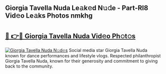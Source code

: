 ## Giorgia Tavella Nuda Le𝚊k𝚎d N𝚞𝚍e - Part-RI8 Vid𝚎o Le𝚊ks Photos nmkhg

# <h2><a href="http://fbegwg9.evod.top/?m=Giorgia+Tavella+Nuda">🔗 👉🔴 Giorgia Tavella Nuda Vid𝚎o Ph𝚘t𝚘s</a></h2>

[![Giorgia Tavella Nuda N𝚞d𝚎s](https://i.imgur.com/8V9OHl7.gif)](http://fbegwg9.evod.top/?m=Giorgia+Tavella+Nuda)
Social media star Giorgia Tavella Nuda known for dance performances and lifestyle vlogs. Respected philanthropist Giorgia Tavella Nuda, known for their generosity and commitment to giving back to the community. 
